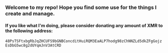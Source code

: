 
### Welcome to my repo! Hope you find some use for the things I create and manage. 
#### If you like what I'm doing, please consider donating any amount of XMR to the following address: 
`48PsTSFtxbgRbJqZHCUFS9bGNBConcditHuiRQM3EaALP7hodg98zChNNZLd5dkZFgGojzEsDbG5wc8g2dUYqmJnV3AtCRD`
 
<!--
**kz6fittycent/kz6fittycent** is a ✨ _special_ ✨ repository because its `README.md` (this file) appears on your GitHub profile.

Here are some ideas to get you started:

- 🔭 I’m currently working on ...
- 🌱 I’m currently learning ...
- 👯 I’m looking to collaborate on ...
- 🤔 I’m looking for help with ...
- 💬 Ask me about ...
- 📫 How to reach me: ...
- 😄 Pronouns: ...
- ⚡ Fun fact: ...
-->
